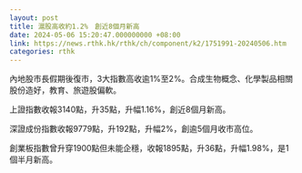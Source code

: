 ```yaml
---
layout: post
title: 滬股高收約1.2%　創近8個月新高
date: 2024-05-06 15:20:47.000000000 +08:00
link: https://news.rthk.hk/rthk/ch/component/k2/1751991-20240506.htm
categories: rthk
---
```


內地股市長假期後復市，3大指數高收逾1%至2%。合成生物概念、化學製品相關股份造好，教育、旅遊股偏軟。

上證指數收報3140點，升35點，升幅1.16%，創近8個月新高。

深證成份指數收報9779點，升192點，升幅2%，創逾5個月收市高位。

創業板指數曾升穿1900點但未能企穩，收報1895點，升36點，升幅1.98%，是1個半月新高。
